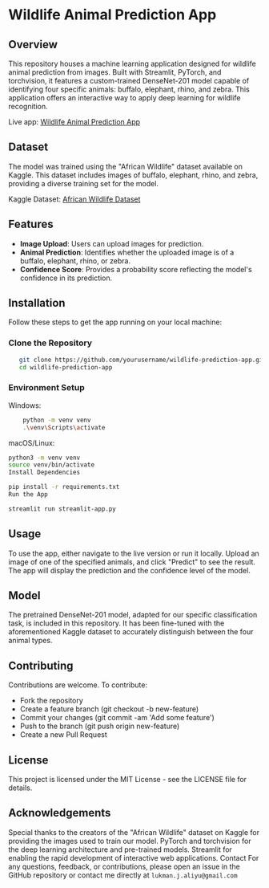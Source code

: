 # Wildlife Animal Prediction App

## Overview

This repository houses a machine learning application designed for wildlife animal prediction from images. Built with Streamlit, PyTorch, and torchvision, it features a custom-trained DenseNet-201 model capable of identifying four specific animals: buffalo, elephant, rhino, and zebra. This application offers an interactive way to apply deep learning for wildlife recognition.

Live app: [Wildlife Animal Prediction App](https://wildlifeclassify.streamlit.app/)

## Dataset

The model was trained using the "African Wildlife" dataset available on Kaggle. This dataset includes images of buffalo, elephant, rhino, and zebra, providing a diverse training set for the model.

Kaggle Dataset: [African Wildlife Dataset](https://www.kaggle.com/datasets/biancaferreira/african-wildlife)

## Features

- **Image Upload**: Users can upload images for prediction.
- **Animal Prediction**: Identifies whether the uploaded image is of a buffalo, elephant, rhino, or zebra.
- **Confidence Score**: Provides a probability score reflecting the model's confidence in its prediction.

## Installation

Follow these steps to get the app running on your local machine:

### **Clone the Repository**

```bash
   git clone https://github.com/yourusername/wildlife-prediction-app.git
   cd wildlife-prediction-app
```

### **Environment Setup**

Windows:

```bash
    python -m venv venv
    .\venv\Scripts\activate
```

macOS/Linux:

```bash
python3 -m venv venv
source venv/bin/activate
Install Dependencies
```

```bash
pip install -r requirements.txt
Run the App
```

```bash
streamlit run streamlit-app.py
```

## **Usage**

To use the app, either navigate to the live version or run it locally. Upload an image of one of the specified animals, and click "Predict" to see the result. The app will display the prediction and the confidence level of the model.

## **Model**
   
The pretrained DenseNet-201 model, adapted for our specific classification task, is included in this repository. It has been fine-tuned with the aforementioned Kaggle dataset to accurately distinguish between the four animal types.

## **Contributing**

Contributions are welcome. To contribute:

- Fork the repository
- Create a feature branch (git checkout -b new-feature)
- Commit your changes (git commit -am 'Add some feature')
- Push to the branch (git push origin new-feature)
- Create a new Pull Request

## License

This project is licensed under the MIT License - see the LICENSE file for details.

## Acknowledgements

Special thanks to the creators of the "African Wildlife" dataset on Kaggle for providing the images used to train our model.
PyTorch and torchvision for the deep learning architecture and pre-trained models.
Streamlit for enabling the rapid development of interactive web applications.
Contact
For any questions, feedback, or contributions, please open an issue in the GitHub repository or contact me directly at `lukman.j.aliyu@gmail.com`
